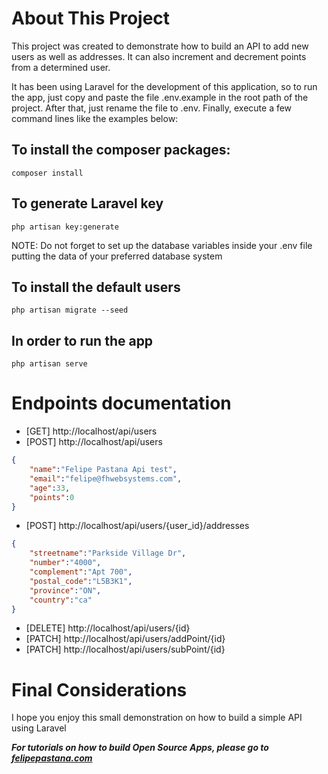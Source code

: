 # About This Project

This project was created to demonstrate how to build an API to add new users as well as addresses. It can also increment and decrement points from a determined user.

It has been using Laravel for the development of this application, so to run the app, just copy and paste the file .env.example in the root path of the project. After that, just rename the file to .env. Finally, execute a few command lines like the examples below: 

## To install the composer packages:
```
composer install
```
## To generate Laravel key
```
php artisan key:generate
```
NOTE: Do not forget to set up the database variables inside your .env file putting the data of your preferred database system
## To install the default users
```
php artisan migrate --seed
```
## In order to run the app
```
php artisan serve
```

# Endpoints documentation

* [GET] http://localhost/api/users
* [POST] http://localhost/api/users
```JSON
{
    "name":"Felipe Pastana Api test",
    "email":"felipe@fhwebsystems.com",
    "age":33,
    "points":0
}
```
* [POST] http://localhost/api/users/{user_id}/addresses
```JSON
{
    "streetname":"Parkside Village Dr",
    "number":"4000",
    "complement":"Apt 700",
    "postal_code":"L5B3K1",
    "province":"ON",
    "country":"ca"
}
```
* [DELETE] http://localhost/api/users/{id}
* [PATCH] http://localhost/api/users/addPoint/{id}
* [PATCH] http://localhost/api/users/subPoint/{id}


# Final Considerations

I hope you enjoy this small demonstration on how to build a simple API using Laravel

***For tutorials on how to build Open Source Apps, please go to [felipepastana.com](https://felipepastana.com)***
